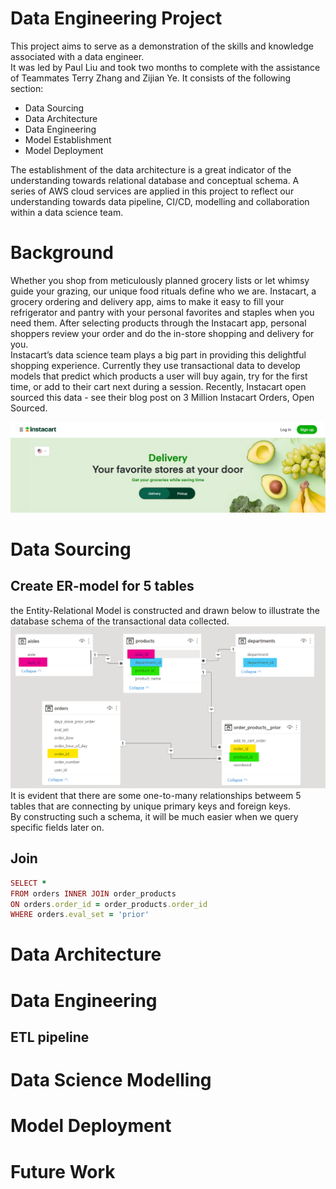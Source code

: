 # Data Engineering Project
This project aims to serve as a demonstration of the skills and knowledge associated with a data engineer.  
It was led by Paul Liu and took two months to complete with the assistance of Teammates Terry Zhang and Zijian Ye. It consists of the following section:
- Data Sourcing  
- Data Architecture  
- Data Engineering  
- Model Establishment  
- Model Deployment  

The establishment of the data architecture is a great indicator of the understanding towards relational database and conceptual schema. A series of AWS cloud services are applied in this project to reflect our understanding towards data pipeline, CI/CD, modelling and collaboration within a data science team.

# Background
Whether you shop from meticulously planned grocery lists or let whimsy guide your grazing, our unique food rituals define who we are. Instacart, a grocery ordering and delivery app, aims to make it easy to fill your refrigerator and pantry with your personal favorites and staples when you need them. After selecting products through the Instacart app, personal shoppers review your order and do the in-store shopping and delivery for you.  
Instacart’s data science team plays a big part in providing this delightful shopping experience. Currently they use transactional data to develop models that predict which products a user will buy again, try for the first time, or add to their cart next during a session. Recently, Instacart open sourced this data - see their blog post on 3 Million Instacart Orders, Open Sourced.

![](instacart.png)

# Data Sourcing
## Create ER-model for 5 tables
the Entity-Relational Model is constructed and drawn below to illustrate the database schema of the transactional data collected.
![](Entity-Relational_Model.png)
It is evident that there are some one-to-many relationships betweem 5 tables that are connecting by unique primary keys and foreign keys.  
By constructing such a schema, it will be much easier when we query specific fields later on.

## Join 
```ruby
SELECT *
FROM orders INNER JOIN order_products
ON orders.order_id = order_products.order_id 
WHERE orders.eval_set = 'prior'
```


# Data Architecture 

# Data Engineering
## ETL pipeline

# Data Science Modelling

# Model Deployment

# Future Work







